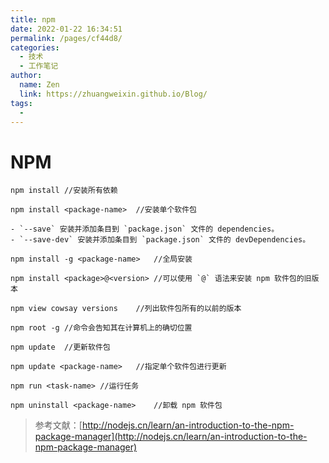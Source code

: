 ```yaml
---
title: npm
date: 2022-01-22 16:34:51
permalink: /pages/cf44d8/
categories: 
  - 技术
  - 工作笔记
author: 
  name: Zen
  link: https://zhuangweixin.github.io/Blog/
tags: 
  - 
---
```

# NPM

```
npm install	//安装所有依赖

npm install <package-name>	//安装单个软件包

- `--save` 安装并添加条目到 `package.json` 文件的 dependencies。
- `--save-dev` 安装并添加条目到 `package.json` 文件的 devDependencies。

npm install -g <package-name>	//全局安装

npm install <package>@<version>	//可以使用 `@` 语法来安装 npm 软件包的旧版本

npm view cowsay versions	//列出软件包所有的以前的版本

npm root -g	//命令会告知其在计算机上的确切位置

npm update  //更新软件包

npm update <package-name>	//指定单个软件包进行更新

npm run <task-name>	//运行任务

npm uninstall <package-name>	//卸载 npm 软件包

```







> 参考文献：[http://nodejs.cn/learn/an-introduction-to-the-npm-package-manager](http://nodejs.cn/learn/an-introduction-to-the-npm-package-manager)

